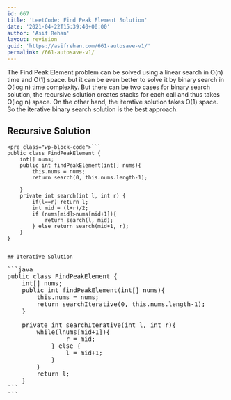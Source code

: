 ```yaml
---
id: 667
title: 'LeetCode: Find Peak Element Solution'
date: '2021-04-22T15:39:40+00:00'
author: 'Asif Rehan'
layout: revision
guid: 'https://asifrehan.com/661-autosave-v1/'
permalink: /661-autosave-v1/
---
```


The Find Peak Element problem can be solved using a linear search in O(n) time and O(1) space. but it can be even better to solve it by binary search in O(log n) time complexity. But there can be two cases for binary search solution, the recursive solution creates stacks for each call and thus takes O(log n) space. On the other hand, the iterative solution takes O(1) space. So the iterative binary search solution is the best approach.

## Recursive Solution 

```
<pre class="wp-block-code">```
public class FindPeakElement {
    int[] nums;
    public int findPeakElement(int[] nums){
        this.nums = nums;
        return search(0, this.nums.length-1);

    }
    private int search(int l, int r) {
        if(l==r) return l;
        int mid = (l+r)/2;
        if (nums[mid]>nums[mid+1]){
            return search(l, mid);
        } else return search(mid+1, r);
    }
}
```
```

## Iterative Solution

```
<pre class="wp-block-code">```java
public class FindPeakElement {
    int[] nums;
    public int findPeakElement(int[] nums){
        this.nums = nums;
        return searchIterative(0, this.nums.length-1);
    }

    private int searchIterative(int l, int r){
        while(l<r){
            int mid = (l+r)/2;
            if (nums[mid]>nums[mid+1]){
                r = mid;
            } else {
                l = mid+1;
            }
        }
        return l;
    }
```
```